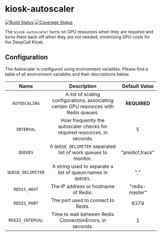 # kiosk-autoscaler

[![Build Status](https://travis-ci.com/vanvalenlab/kiosk-autoscaler.svg?branch=master)](https://travis-ci.com/vanvalenlab/kiosk-autoscaler)
[![Coverage Status](https://coveralls.io/repos/github/vanvalenlab/kiosk-autoscaler/badge.svg?branch=master)](https://coveralls.io/github/vanvalenlab/kiosk-autoscaler?branch=master)

The `kiosk-autoscaler` turns on GPU resources when they are required and turns them back off when they are not needed, minimizing GPU costs for the DeepCell Kiosk.

## Configuration

The Autoscaler is configured using environment variables. Please find a table of all environment variables and their descriptions below.

| Name | Description | Default Value |
| :---: | :---: | :---: |
| `AUTOSCALING` | A list of scaling configurations, associating certain GPU resources with Redis queues. | **REQUIRED** |
| `INTERVAL` | How frequently the autoscaler checks for required resources, in seconds. | 5 |
| `QUEUES` | A `QUEUE_DELIMITER` separated list of work queues to monitor. | "predict,track" |
| `QUEUE_DELIMITER` | A string used to separate a list of queue names in `QUEUES`. | "," |
| `REDIS_HOST` | The IP address or hostname of Redis. | "redis-master" |
| `REDIS_PORT` | The port used to connect to Redis. | 6379 |
| `REDIS_INTERVAL` | Time to wait between Redis ConnectionErrors, in seconds. | 1 |
